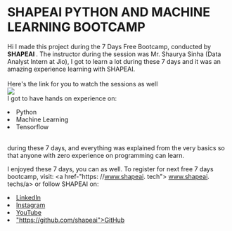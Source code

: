# SHAPEAI PYTHON AND MACHINE LEARNING BOOTCAMP

Hi I made this project during the 7 Days Free Bootcamp, conducted by <b> SHAPEAI
</b>.
The instructor during the session was Mr. Shaurya Sinha (Data Analyst Intern at Jio), I got to learn a lot during these 7 days and it was an amazing experience learning with SHAPEAI.
<br><br>Here's the link for you to watch the sessions as well<br>
<a href="https://www.youtube.com/playlist?list=PL7zL8TDRnbuINEA-59W7wWgCWE8LE0D6h"> <img src="https://github.com/ShapeAI/PYTHON-AND-DATA-ANALYTICS/blob/main/YOUTUBE%20THUMBNAIL-5,png"> </a>
<br>I got to have hands on experience on:
<li>Python
<li>Machine Learning 
<li>Tensorflow

<br>during these 7 days, and everything was explained from the very basics so that anyone with zero experience on programming can learn.

I enjoyed these 7 days, you can as well. To register for next free 7 days bootcamp, visit: <a href-"https: //www.shapeai. tech"> www.shapeai. techs/a> or follow SHAPEAI on:
<li><a href=
"https://in. linkedin.com/Company/shapeai">LinkedIn</a>
<li><a href=
"https://www.instagram.com/shape.ai/?hl=en">Instagram</a>
<li><a href=
"https://www. youtube.com/channel/UCTUDLTW9meuDXwcbmISPdA">YouTube</a> 
 <li><a href=

"https://github.com/shapeai">GitHub</a>
